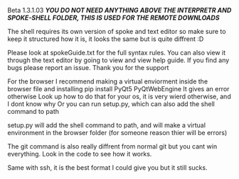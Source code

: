 Beta 1.3.1.03
***YOU DO NOT NEED ANYTHING ABOVE THE INTERPRETR AND SPOKE-SHELL FOLDER, THIS IS USED FOR THE REMOTE DOWNLOADS***

The shell requires its own version of spoke and text editor so make sure to keep it structured how it is, 
it looks the same but is quite diffrent :D

Please look at spokeGuide.txt for the full syntax rules. 
You can also view it through the text editor by going to view and view help guide.
If you find any bugs please report an issue.
Thank you for the support

For the browser I recommend making a virtual enviorment inside the browser file and installing
pip install PyQt5 PyQtWebEngine
It gives an error otherwise
Look up how to do that for your os, it is very wierd otherwise, and I dont know why
Or you can run setup.py, which can also add the shell command to path

setup.py will add the shell command to path, and will make a
virtual environment in the browser folder
(for someone reason thier will be errors)

The git command is also really diffrent from normal git but you cant win everything.
Look in the code to see how it works.

Same with ssh, it is the best format I could give you but it still sucks.
